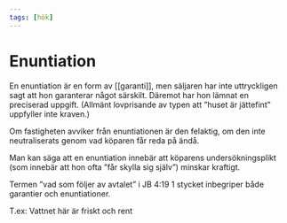 ```yaml
---
tags: [hök]
---
```

# Enuntiation
En enuntiation är en form av [[garanti]], men säljaren har inte uttryckligen sagt att hon garanterar något särskilt.
Däremot har hon lämnat en preciserad uppgift.
(Allmänt lovprisande av typen att ”huset är jättefint” uppfyller inte kraven.)

Om fastigheten avviker från enuntiationen är den felaktig, om den inte neutraliserats genom vad köparen får reda på ändå.

Man kan säga att en enuntiation innebär att köparens undersökningsplikt (som innebär att hon ofta ”får skylla sig själv”) minskar kraftigt.

Termen ”vad som följer av avtalet” i JB 4:19 1 stycket inbegriper både garantier och enuntiationer.

T.ex: Vattnet här är friskt och rent